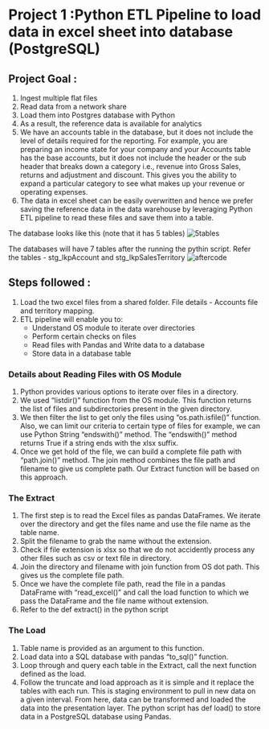 # Project 1 :Python ETL Pipeline to load data in excel sheet into database (PostgreSQL)

## Project Goal :
1. Ingest multiple flat files
2. Read data from a network share
3. Load them into Postgres database with Python
4. As a result, the reference data is available for analytics
5. We have an accounts table in the database, but it does not include the level of details required for the reporting. 
   For example, you are preparing an income state for your company and your Accounts table has the base accounts, but it does not include the header or the sub header    that breaks down a category i.e., revenue into Gross Sales, returns and adjustment and discount. 
   This gives you the ability to expand a particular category to see what makes up your revenue or operating expenses. 
6. The data in excel sheet can be easily overwritten and hence we prefer saving the reference data in the data warehouse by leveraging Python ETL pipeline to read         these files and save them into a table.

The database looks like this (note that it has 5 tables)
![5tables](https://user-images.githubusercontent.com/97893144/206890474-21e6276d-4227-45e6-b74c-91037da2ebda.jpg)

The databases will have 7 tables after the running the pythin script. Refer the tables - stg_lkpAccount and stg_lkpSalesTerritory
![aftercode](https://user-images.githubusercontent.com/97893144/206890479-791538f8-7631-4c13-9e29-a4e42b0de685.jpg)

## Steps followed :
1. Load the two excel files from a shared folder. 
   File details - Accounts file and territory mapping. 
2. ETL pipeline will enable you to:
   - Understand OS module to iterate over directories
   - Perform certain checks on files
   - Read files with Pandas and Write data to a database
   - Store data in a database table 
   
 ### Details about Reading Files with OS Module
 
1. Python provides various options to iterate over files in a directory. 
2. We used “listdir()” function from the OS module. This function returns the list of files and subdirectories present in the given       directory. 
3. We then filter the list to get only the files using “os.path.isfile()” function. Also, we can limit our criteria to certain type of files
   for example, we can use Python String “endswith()” method. The “endswith()” method returns True if a string ends with the xlsx suffix. 
4. Once we get hold of the file, we can build a complete file path with “path.join()” method. 
   The join method combines the file path and filename to give us complete path. Our Extract function will be based on this approach.

### The Extract

1. The first step is to read the Excel files as pandas DataFrames. We iterate over the directory and get the files name and use the file name as the table name.
2. Split the filename to grab the name without the extension.
3. Check if file extension is xlsx so that we do not accidently process any other files such as csv or text file in directory.
4. Join the directory and filename with join function from OS dot path. This gives us the complete file path.
5. Once we have the complete file path, read the file in a pandas DataFrame with “read_excel()” and call the load function to which we pass the DataFrame and the file    name without extension.
6. Refer to the def extract() in the python script

### The Load

1. Table name is provided as an argument to this function. 
2. Load data into a SQL database with pandas “to_sql()” function.
3. Loop through and query each table in the Extract, call the next function defined as the load.
4. Follow the truncate and load approach as it is simple and it replace the tables with each run. This is staging environment to pull in new data on a given interval.    From here, data can be transformed and loaded the data into the presentation layer. 
   The python script has def load() to store data in a PostgreSQL database using Pandas.
